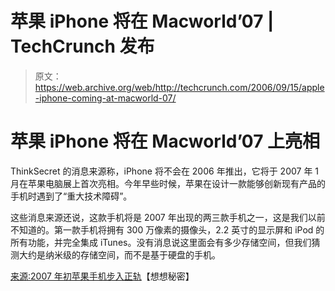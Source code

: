 # 苹果 iPhone 将在 Macworld’07 | TechCrunch 发布

> 原文：<https://web.archive.org/web/http://techcrunch.com/2006/09/15/apple-iphone-coming-at-macworld-07/>

# 苹果 iPhone 将在 Macworld’07 上亮相

ThinkSecret 的消息来源称，iPhone 将不会在 2006 年推出，它将于 2007 年 1 月在苹果电脑展上首次亮相。今年早些时候，苹果在设计一款能够创新现有产品的手机时遇到了“重大技术障碍”。

这些消息来源还说，这款手机将是 2007 年出现的两三款手机之一，这是我们以前不知道的。第一款手机将拥有 300 万像素的摄像头，2.2 英寸的显示屏和 iPod 的所有功能，并完全集成 iTunes。没有消息说这里面会有多少存储空间，但我们猜测大约是纳米级的存储空间，而不是基于硬盘的手机。

[来源:2007 年初苹果手机步入正轨](https://web.archive.org/web/20130627214410/http://www.thinksecret.com/news/0609phone.html)【想想秘密】